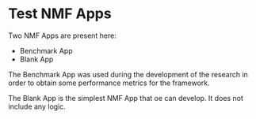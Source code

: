 Test NMF Apps
============

Two NMF Apps are present here:
* Benchmark App
* Blank App


The Benchmark App was used during the development of the research in order to obtain some performance metrics for the framework.

The Blank App is the simplest NMF App that oe can develop. It does not include any logic.


